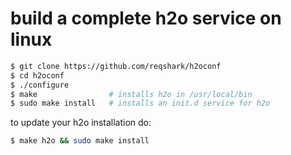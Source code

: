 # build a complete h2o service on linux

```sh
$ git clone https://github.com/reqshark/h2oconf
$ cd h2oconf
$ ./configure
$ make                # installs h2o in /usr/local/bin
$ sudo make install   # installs an init.d service for h2o
```

to update your h2o installation do:
```sh
$ make h2o && sudo make install
```
